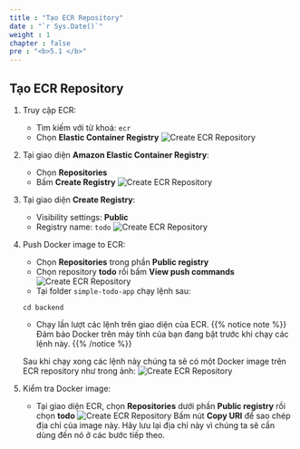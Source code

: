 ```yaml
---
title : "Tạo ECR Repository"
date : "`r Sys.Date()`"
weight : 1
chapter : false
pre : "<b>5.1 </b>"
---
```

## Tạo ECR Repository
1. Truy cập ECR:
    - Tìm kiếm với từ khoá: `ecr`
    - Chọn **Elastic Container Registry**
    ![Create ECR Repository](../../../images/5-ecs-service-deployment/ecs_setup_ecr_1.png)
2. Tại giao diện **Amazon Elastic Container Registry**:
    - Chọn **Repositories**
    - Bấm **Create Registry**
    ![Create ECR Repository](../../../images/5-ecs-service-deployment/ecs_setup_ecr_2.png)
3. Tại giao diện **Create Registry**:
    - Visibility settings: **Public**
    - Registry name: `todo`
    ![Create ECR Repository](../../../images/5-ecs-service-deployment/ecs_setup_ecr_3.png)
4. Push Docker image to ECR:
    - Chọn **Repositories** trong phần **Public registry**
    - Chọn repository **todo** rồi bấm **View push commands**
    ![Create ECR Repository](../../../images/5-ecs-service-deployment/ecs_setup_ecr_4.png)
    - Tại folder `simple-todo-app` chạy lệnh sau:
    ```shell
    cd backend
    ```
    - Chạy lần lượt các lệnh trên giao diện của ECR.
{{% notice note %}}
Đảm bảo Docker trên máy tính của bạn đang bật trước khi chạy các lệnh này.
{{% /notice %}}
    
    Sau khi chạy xong các lệnh này chúng ta sẽ có một Docker image trên ECR repository như trong ảnh:
    ![Create ECR Repository](../../../images/5-ecs-service-deployment/ecs_setup_ecr_5.png)
5. Kiểm tra Docker image:
    - Tại giao diện ECR, chọn **Repositories** dưới phần **Public registry** rồi chọn **todo**
    ![Create ECR Repository](../../../images/5-ecs-service-deployment/ecs_setup_ecr_6.png)
    Bấm nút **Copy URI** để sao chép địa chỉ của image này.
    Hãy lưu lại địa chỉ này vì chúng ta sẽ cần dùng đến nó ở các bước tiếp theo.